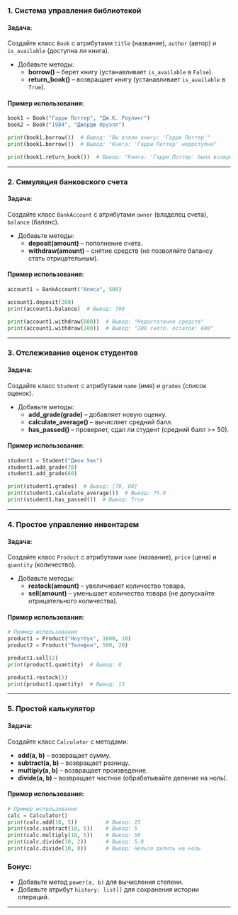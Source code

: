 ### 1. **Система управления библиотекой**

#### Задача:  
Создайте класс `Book` с атрибутами `title` (название), `author` (автор) и `is_available` (доступна ли книга).  
- Добавьте методы:  
  - **borrow()** – берет книгу (устанавливает `is_available` в `False`).  
  - **return_book()** – возвращает книгу (устанавливает `is_available` в `True`).  


#### Пример использования:
```python
book1 = Book("Гарри Поттер", "Дж.К. Роулинг")
book2 = Book("1984", "Джордж Оруэлл")

print(book1.borrow())  # Вывод: "Вы взяли книгу: 'Гарри Поттер'"
print(book1.borrow())  # Вывод: "Книга: 'Гарри Поттер' недоступна"

print(book1.return_book())  # Вывод: "Книга: 'Гарри Поттер' была возвращена"
```

---

### 2. **Симуляция банковского счета**

#### Задача:  
Создайте класс `BankAccount` с атрибутами `owner` (владелец счета), `balance` (баланс).  
- Добавьте методы:  
  - **deposit(amount)** – пополнение счета.  
  - **withdraw(amount)** – снятие средств (не позволяйте балансу стать отрицательным).  


#### Пример использования:
```python
account1 = BankAccount("Алиса", 500)

account1.deposit(200)
print(account1.balance)  # Вывод: 700

print(account1.withdraw(800))  # Вывод: "Недостаточно средств"
print(account1.withdraw(100))  # Вывод: "100 снято. остаток: 600"

```

---

### 3. **Отслеживание оценок студентов**

#### Задача:  
Создайте класс `Student` с атрибутами `name` (имя) и `grades` (список оценок).  
- Добавьте методы:  
  - **add_grade(grade)** – добавляет новую оценку.  
  - **calculate_average()** – вычисляет средний балл.  
  - **has_passed()** – проверяет, сдал ли студент (средний балл >= 50).  


#### Пример использования:
```python
student1 = Student("Джон Уик")
student1.add_grade(70)
student1.add_grade(80)

print(student1.grades)  # Вывод: [70, 80]
print(student1.calculate_average())  # Вывод: 75.0
print(student1.has_passed())  # Вывод: True
```

---

### 4. **Простое управление инвентарем**

#### Задача:  
Создайте класс `Product` с атрибутами `name` (название), `price` (цена) и `quantity` (количество).  
- Добавьте методы:  
  - **restock(amount)** – увеличивает количество товара.  
  - **sell(amount)** – уменьшает количество товара (не допускайте отрицательного количества).  

#### Пример использования:
```python
# Пример использования
product1 = Product("Ноутбук", 1000, 10)
product2 = Product("Телефон", 500, 20)

product1.sell(2)
print(product1.quantity)  # Вывод: 8

product1.restock(5)
print(product1.quantity)  # Вывод: 13
```

---


### 5. **Простой калькулятор**

#### Задача:  
Создайте класс `Calculator` с методами:  
- **add(a, b)** – возвращает сумму.  
- **subtract(a, b)** – возвращает разницу.  
- **multiply(a, b)** – возвращает произведение.  
- **divide(a, b)** – возвращает частное (обрабатывайте деление на ноль).  


#### Пример использования:
```python
# Пример использования
calc = Calculator()
print(calc.add(10, 5))         # Вывод: 15
print(calc.subtract(10, 5))    # Вывод: 5
print(calc.multiply(10, 5))    # Вывод: 50
print(calc.divide(10, 2))      # Вывод: 5.0
print(calc.divide(10, 0))      # Вывод: Нельзя делить на ноль
```

### Бонус:  
- Добавьте метод `power(a, b)` для вычисления степени.  
- Добавьте атрибут `history: list[]` для сохранения истории операций.
---
